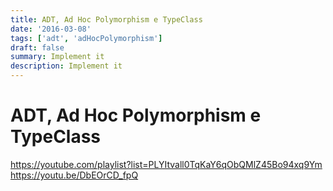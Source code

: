 ```yaml
---
title: ADT, Ad Hoc Polymorphism e TypeClass
date: '2016-03-08'
tags: ['adt', 'adHocPolymorphism']
draft: false
summary: Implement it
description: Implement it
---
```

# ADT, Ad Hoc Polymorphism e TypeClass


https://youtube.com/playlist?list=PLYItvall0TqKaY6qObQMlZ45Bo94xq9Ym
https://youtu.be/DbEOrCD_fpQ


